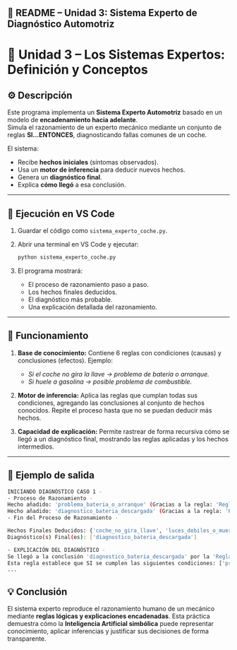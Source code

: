 
## 📘 **README – Unidad 3: Sistema Experto de Diagnóstico Automotriz**

# 🧠 Unidad 3 – Los Sistemas Expertos: Definición y Conceptos

## ⚙️ Descripción
Este programa implementa un **Sistema Experto Automotriz** basado en un modelo de **encadenamiento hacia adelante**.  
Simula el razonamiento de un experto mecánico mediante un conjunto de reglas **SI...ENTONCES**, diagnosticando fallas comunes de un coche.

El sistema:
- Recibe **hechos iniciales** (síntomas observados).
- Usa un **motor de inferencia** para deducir nuevos hechos.
- Genera un **diagnóstico final**.
- Explica **cómo llegó** a esa conclusión.

---

## 🚀 Ejecución en VS Code
1. Guardar el código como `sistema_experto_coche.py`.
2. Abrir una terminal en VS Code y ejecutar:
   ```bash
   python sistema_experto_coche.py
   ```

3. El programa mostrará:

   * El proceso de razonamiento paso a paso.
   * Los hechos finales deducidos.
   * El diagnóstico más probable.
   * Una explicación detallada del razonamiento.

---

## 🧩 Funcionamiento

1. **Base de conocimiento:**
   Contiene 6 reglas con condiciones (causas) y conclusiones (efectos).
   Ejemplo:

   * *Si el coche no gira la llave → problema de batería o arranque.*
   * *Si huele a gasolina → posible problema de combustible.*

2. **Motor de inferencia:**
   Aplica las reglas que cumplan todas sus condiciones, agregando las conclusiones al conjunto de hechos conocidos.
   Repite el proceso hasta que no se puedan deducir más hechos.

3. **Capacidad de explicación:**
   Permite rastrear de forma recursiva cómo se llegó a un diagnóstico final, mostrando las reglas aplicadas y los hechos intermedios.

---

## 🧪 Ejemplo de salida

```bash
INICIANDO DIAGNÓSTICO CASO 1 -
- Proceso de Razonamiento -
Hecho añadido: 'problema_bateria_o_arranque' (Gracias a la regla: 'Regla 1: Problema de batería o motor de arranque')
Hecho añadido: 'diagnostico_bateria_descargada' (Gracias a la regla: 'Regla 3: Batería descargada confirmada')
- Fin del Proceso de Razonamiento -

Hechos Finales Deducidos: {'coche_no_gira_llave', 'luces_debiles_o_muertas', 'problema_bateria_o_arranque', 'diagnostico_bateria_descargada'}
Diagnóstico(s) Final(es): ['diagnostico_bateria_descargada']

- EXPLICACIÓN DEL DIAGNÓSTICO -
Se llegó a la conclusión 'diagnostico_bateria_descargada' por la 'Regla 3: Batería descargada confirmada'.
Esta regla establece que SI se cumplen las siguientes condiciones: ['problema_bateria_o_arranque', 'luces_debiles_o_muertas'], ENTONCES se deduce 'diagnostico_bateria_descargada'.
...
```


## 💡 Conclusión

El sistema experto reproduce el razonamiento humano de un mecánico mediante **reglas lógicas y explicaciones encadenadas**.
Esta práctica demuestra cómo la **Inteligencia Artificial simbólica** puede representar conocimiento, aplicar inferencias y justificar sus decisiones de forma transparente.



